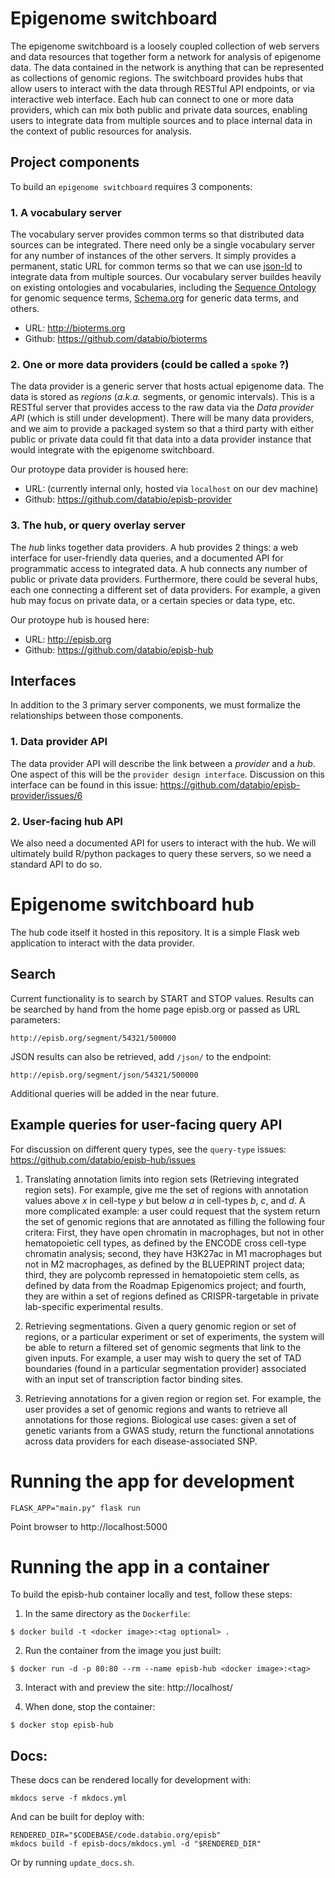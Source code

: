 # Epigenome switchboard

The epigenome switchboard is a loosely coupled collection of web servers and data resources that together form a network for analysis of epigenome data. The data contained in the network is anything that can be represented as collections of genomic regions. The switchboard provides hubs that allow users to interact with the data through RESTful API endpoints, or via interactive web interface. Each hub can connect to one or more data providers, which can mix both public and private data sources, enabling users to integrate data from multiple sources and to place internal data in the context of public resources for analysis.


## Project components

To build an `epigenome switchboard` requires 3 components:

### 1. A vocabulary server

The vocabulary server provides common terms so that distributed data sources can be integrated. There need only be a single vocabulary server for any number of instances of the other servers. It simply provides a permanent, static URL for common terms so that we can use [json-ld](https://json-ld.org/) to integrate data from multiple sources. Our vocabulary server buildes heavily on existing ontologies and vocabularies, including the [Sequence Ontology](http://www.sequenceontology.org/) for genomic sequence terms, [Schema.org](http://schema.org) for generic data terms, and others.

- URL: http://bioterms.org
- Github: https://github.com/databio/bioterms


### 2. One or more data providers (could be called a `spoke` ?)

The data provider is a generic server that hosts actual epigenome data. The data is stored as *regions* (*a.k.a.* segments, or genomic intervals). This is a RESTful server that provides access to the raw data via the *Data provider API* (which is still under development). There will be many data providers, and we aim to provide a packaged system so that a third party with either public or private data could fit that data into a data provider instance that would integrate with the epigenome switchboard.

Our protoype data provider is housed here:

- URL: (currently internal only, hosted via `localhost` on our dev machine)
- Github: https://github.com/databio/episb-provider

### 3. The hub, or query overlay server

The *hub* links together data providers. A hub provides 2 things: a web interface for user-friendly data queries, and a documented API for programmatic access to integrated data. A hub connects any number of public or private data providers. Furthermore, there could be several hubs, each one connecting a different set of data providers. For example, a given hub may  focus on private data, or a certain species or data type, etc.

Our protoype hub is housed here:

- URL: http://episb.org
- Github: https://github.com/databio/episb-hub


## Interfaces

In addition to the 3 primary server components, we must formalize the relationships between those components. 

### 1. Data provider API

The data provider API will describe the link between a *provider* and a *hub*. One aspect of this will be the `provider design interface`. Discussion on this interface can be found in this issue: https://github.com/databio/episb-provider/issues/6

### 2. User-facing hub API

We also need a documented API for users to interact with the hub. We will ultimately build R/python packages to query these servers, so we need a standard API to do so.

# Epigenome switchboard hub

The hub code itself it hosted in this repository. It is a simple Flask web application to interact with the data provider.

## Search

Current functionality is to search by START and STOP values. Results can be searched by hand from the home page episb.org or passed as URL parameters:

    http://episb.org/segment/54321/500000

JSON results can also be retrieved, add `/json/` to the endpoint:

    http://episb.org/segment/json/54321/500000

Additional queries will be added in the near future.


## Example queries for user-facing query API

For discussion on different query types, see the `query-type` issues: https://github.com/databio/episb-hub/issues

1. Translating annotation limits into region sets (Retrieving integrated region sets). For example, give me the set of regions with annotation values above *x* in cell-type *y* but below *a* in cell-types *b*, *c*, and *d*. A more complicated example: a user could request that the system return the set of genomic regions that are annotated as filling the following four critera: First, they have open chromatin in macrophages, but not in other hematopoietic cell types, as defined by the ENCODE cross cell-type chromatin analysis; second, they have H3K27ac in M1 macrophages but not in M2 macrophages, as defined by the BLUEPRINT project data; third, they are polycomb repressed in hematopoietic stem cells, as defined by data from the Roadmap Epigenomics project; and fourth, they are within a set of regions defined as CRISPR-targetable in private lab-specific experimental results.

2. Retrieving segmentations. Given a query genomic region or set of regions, or a particular experiment or set of experiments, the system will be able to return a filtered set of genomic segments that link to the given inputs. For example, a user may wish to query the set of TAD boundaries (found in a particular segmentation provider) associated with an input set of transcription factor binding sites.

3. Retrieving annotations for a given region or region set. For example, the user provides a set of genomic regions and wants to retrieve all annotations for those regions. Biological use cases: given a set of genetic variants from a GWAS study, return the functional annotations across data providers for each disease-associated SNP.


# Running the app for development

```
FLASK_APP="main.py" flask run
```

Point browser to http://localhost:5000


# Running the app in a container

To build the episb-hub container locally and test, follow these steps:

1. In the same directory as the `Dockerfile`:

```
$ docker build -t <docker image>:<tag optional> .
```

2. Run the container from the image you just built:

```
$ docker run -d -p 80:80 --rm --name episb-hub <docker image>:<tag>
```

3. Interact with and preview the site: http://localhost/ 

4. When done, stop the container:

```
$ docker stop episb-hub
```


## Docs:

These docs can be rendered locally for development with:

```
mkdocs serve -f mkdocs.yml
```

And can be built for deploy with:

```
RENDERED_DIR="$CODEBASE/code.databio.org/episb"
mkdocs build -f episb-docs/mkdocs.yml -d "$RENDERED_DIR"
```

Or by running `update_docs.sh`.
